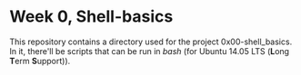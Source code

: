 # Week 0, Shell-basics

This repository contains a directory used for the project 0x00-shell_basics. In it, there'll be scripts that can be run in *bash* (for Ubuntu 14.05 LTS (**L**ong **T**erm **S**upport)).